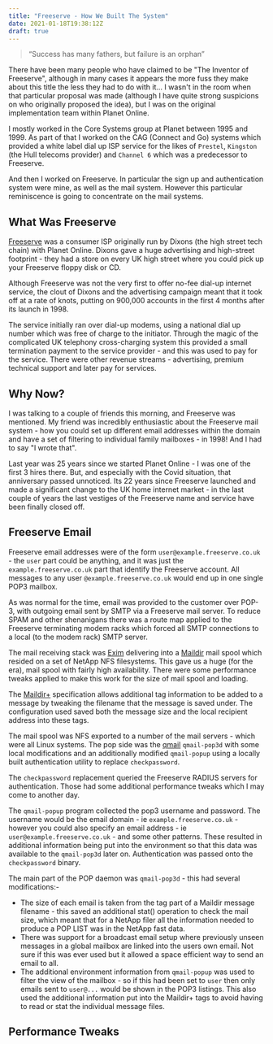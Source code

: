 ```yaml
---
title: "Freeserve - How We Built The System"
date: 2021-01-18T19:38:12Z
draft: true
---
```

> “Success has many fathers, but failure is an orphan”

There have been many people who have claimed to be "The Inventor of
Freeserve", although in many cases it appears the more fuss they make about
this title the less they had to do with it...  I wasn't in the room when that
particular proposal was made (although I have quite strong suspicions on who
originally proposed the idea), but I was on the original implementation team
within Planet Online.

I mostly worked in the Core Systems group at Planet between 1995 and 1999.  As
part of that I worked on the CAG (Connect and Go) systems which provided a
white label dial up ISP service for the likes of `Prestel`, `Kingston` (the
Hull telecoms provider) and `Channel 6` which was a predecessor to Freeserve.

And then I worked on Freeserve.  In particular the sign up and authentication
system were mine, as well as the mail system.  However this particular
reminiscence is going to concentrate on the mail systems.

## What Was Freeserve

[Freeserve](https://en.wikipedia.org/wiki/Freeserve) was a consumer ISP
originally run by Dixons (the high street tech chain) with Planet Online.
Dixons gave a huge advertising and high-street footprint - they had a store
on every UK high street where you could pick up your Freeserve floppy disk or
CD.

Although Freeserve was not the very first to offer no-fee dial-up internet
service, the clout of Dixons and the advertising campaign meant that it took
off at a rate of knots, putting on 900,000 accounts in the first 4 months
after its launch in 1998.

The service initially ran over dial-up modems, using a national dial up number
which was free of charge to the initiator.  Through the magic of the
complicated UK telephony cross-charging system this provided a small
termination payment to the service provider - and this was used to pay for the
service.  There were other revenue streams - advertising, premium technical
support and later pay for services.

## Why Now?

I was talking to a couple of friends this morning, and Freeserve was
mentioned.  My friend was incredibly enthusiastic about the Freeserve mail
system - how you could set up different email addresses within the domain and
have a set of filtering to individual family mailboxes - in 1998!  And I had
to say "I wrote that".

Last year was 25 years since we started Planet Online - I was one of the first
3 hires there.  But, and especially with the Covid situation, that anniversary
passed unnoticed.  Its 22 years since Freeserve launched and made a
significant change to the UK home internet market - in the last couple of
years the last vestiges of the Freeserve name and service have been finally
closed off.

## Freeserve Email

Freeserve email addresses were of the form `user@example.freeserve.co.uk` -
the `user` part could be anything, and it was just the
`example.freeserve.co.uk` part that identify the Freeserve account.
All messages to any user `@example.freeserve.co.uk` would end up in one
single POP3 mailbox.

As was normal for the time, email was provided to the customer over POP-3,
with outgoing email sent by SMTP via a Freeserve mail server.  To reduce SPAM
and other shenanigans there was a route map applied to the Freeserve
terminating modem racks which forced all SMTP connections to a local (to the
modem rack) SMTP server.

The mail receiving stack was [Exim](http://www.exim.org/) delivering into a
[Maildir](https://en.wikipedia.org/wiki/Maildir) mail spool which resided on a
set of NetApp NFS filesystems.  This gave us a huge (for the era), mail spool
with fairly high availability.  There were some performance tweaks applied to
make this work for the size of mail spool and loading.

The [Maildir+](https://en.wikipedia.org/wiki/Maildir) specification allows
additional tag information to be added to a message by tweaking the filename
that the message is saved under.  The configuration used saved both the
message size and the local recipient address into these tags.

The mail spool was NFS exported to a number of the mail servers - which were
all Linux systems.  The pop side was the [qmail](https://cr.yp.to/qmail.html)
`qmail-pop3d` with some local modifications and an additionally modified
`qmail-popup` using a locally built authentication utility to replace
`checkpassword`.

The `checkpassword` replacement queried the Freeserve RADIUS servers for
authentication.  Those had some additional performance tweaks which I may come
to another day.

The `qmail-popup` program collected the pop3 username and password.  The
username would be the email domain - ie `example.freeserve.co.uk` - however
you could also specify an email address - ie `user@example.freeserve.co.uk` -
and some other patterns.  These resulted in additional information being put
into the environment so that this data was available to the `qmail-pop3d`
later on.  Authentication was passed onto the `checkpassword` binary.

The main part of the POP daemon was  `qmail-pop3d` - this had several
modifications:-

- The size of each email is taken from the tag part of a Maildir message
  filename - this saved an additional stat() operation to check the mail
  size, which meant that for a NetApp filer all the information needed to
  produce a POP LIST was in the NetApp fast data.
- There was support for a broadcast email setup where previously unseen
  messages in a global mailbox are linked into the users own email.  Not
  sure if this was ever used but it allowed a space efficient way to send
  an email to all.
- The additional environment information from `qmail-popup` was used to
  filter the view of the mailbox - so if this had been set to `user` then
  only emails sent to `user@...` would be shown in the POP3 listings.
  This also used the additional information put into the Maildir+ tags
  to avoid having to read or stat the individual message files.

## Performance Tweaks
